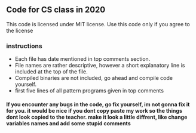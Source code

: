 ## Code for CS class in 2020


This code is licensed under MIT license. Use this code only if you agree to the license

### instructions

* Each file has date mentioned in top comments section.
* File names are rather descriptive, however a short explanatory line is included at the top of the file.
* Compiled binaries are not included, go ahead and compile code yourself.
* first five lines of all pattern programs given in top comments

#### If you encounter any bugs in the code, go fix yourself, im not gonna fix it for you. it would be nice if you dont copy paste my work so the things dont look copied to the teacher. make it look a little diffrent, like change variables names and add some stupid comments

